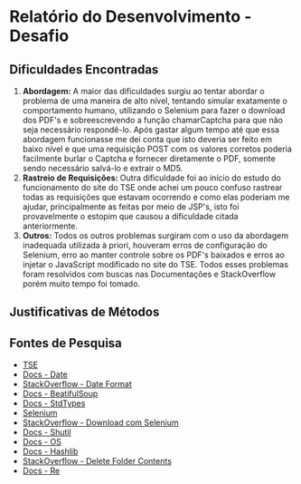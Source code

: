 # Relatório do Desenvolvimento - Desafio

## Dificuldades Encontradas

1. **Abordagem:** A maior das dificuldades surgiu ao tentar abordar o problema de uma maneira de alto nível, tentando simular exatamente o comportamento humano, utilizando o Selenium para fazer o download dos PDF's e sobreescrevendo a função chamarCaptcha para que não seja necessário respondê-lo. Após gastar algum tempo até que essa abordagem funcionasse me dei conta que isto deveria ser feito em baixo nível e que uma requisição POST com os valores corretos poderia facilmente burlar o Captcha e fornecer diretamente o PDF, somente sendo necessário salvá-lo e extrair o MD5.
2. **Rastreio de Requisições:** Outra dificuldade foi ao início do estudo do funcionamento do site do TSE onde achei um pouco confuso rastrear todas as requisições que estavam ocorrendo e como elas poderiam me ajudar, principalmente as feitas por meio de JSP's, isto foi provavelmente o estopim que causou a dificuldade citada anteriormente. 
3. **Outros:** Todos os outros problemas surgiram com o uso da abordagem inadequada utilizada à priori, houveram erros de configuração do Selenium, erro ao manter controle sobre os PDF's baixados e erros ao injetar o JavaScript modificado no site do TSE. Todos esses problemas foram resolvidos com buscas nas Documentações e StackOverflow porém muito tempo foi tomado.


## Justificativas de Métodos



## Fontes de Pesquisa

- [TSE](http://www.tse.jus.br/servicos-judiciais/publicacoes-oficiais/diario-da-justica-eletronico/diario-da-justica-eletronico-1) 
- [Docs - Date](https://docs.python.org/3/library/datetime.html#datetime.date.year)
- [StackOverflow - Date Format](https://stackoverflow.com/questions/15509345/extracting-double-digit-months-and-days-from-a-python-date)
- [Docs - BeatifulSoup](https://www.crummy.com/software/BeautifulSoup/bs4/doc/)
- [Docs - StdTypes](https://docs.python.org/3/library/stdtypes.html#dict)
- [Selenium](https://selenium-python.readthedocs.io/api.html)
- [StackOverflow - Download com Selenium](https://stackoverflow.com/questions/45573483/how-to-check-downloaded-files-selenium-webdriver)
- [Docs - Shutil](https://docs.python.org/3/library/shutil.html#shutil.move)
- [Docs - OS](https://docs.python.org/3/library/os.html)
- [Docs - Hashlib](https://docs.python.org/3.3/library/hashlib.html)
- [StackOverflow - Delete Folder Contents](https://stackoverflow.com/questions/185936/how-to-delete-the-contents-of-a-folder-in-python)
- [Docs - Re](https://docs.python.org/3/library/re.html)